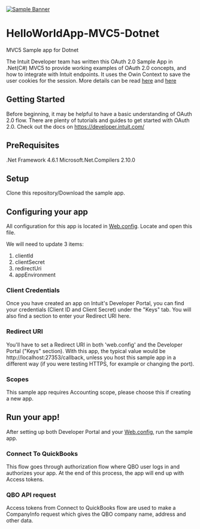 [![Sample Banner](views/Sample.png)][ss1]

# HelloWorldApp-MVC5-Dotnet
MVC5 Sample app for Dotnet

The Intuit Developer team has written this OAuth 2.0 Sample App in .Net(C#) MVC5 to provide working examples of OAuth 2.0 concepts, and how to integrate with Intuit endpoints. It uses the Owin Context to save the user cookies for the session.
More details can be read [here](https://www.asp.net/aspnet/overview/owin-and-katana) and [here](https://brockallen.com/2013/10/24/a-primer-on-owin-cookie-authentication-middleware-for-the-asp-net-developer/)


## Getting Started
Before beginning, it may be helpful to have a basic understanding of OAuth 2.0 flow. There are plenty of tutorials and guides to get started with OAuth 2.0. Check out the docs on https://developer.intuit.com/

## PreRequisites
.Net Framework 4.6.1
Microsoft.Net.Compilers 2.10.0

## Setup
Clone this repository/Download the sample app.

## Configuring your app
All configuration for this app is located in [Web.config](https://github.com/IntuitDeveloper/HelloWorldApp-MVC5-Dotnet/blob/master/MvcCodeFlowClientManual/Web.config). Locate and open this file.

We will need to update 3 items:
1. clientId
2. clientSecret
3. redirectUri
4. appEnvironment

### Client Credentials
Once you have created an app on Intuit's Developer Portal, you can find your credentials (Client ID and Client Secret) under the "Keys" tab. You will also find a section to enter your Redirect URI here.

### Redirect URI
You'll have to set a Redirect URI in both 'web.config' and the Developer Portal ("Keys" section). With this app, the typical value would be http://localhost:27353/callback, unless you host this sample app in a different way (if you were testing HTTPS, for example or changing the port).

### Scopes
This sample app requires Accounting scope, please choose this if creating a new app.

## Run your app!
After setting up both Developer Portal and your [Web.config](https://github.com/IntuitDeveloper/HelloWorldApp-MVC5-Dotnet/blob/master/MvcCodeFlowClientManual/Web.config), run the sample app. 

### Connect To QuickBooks 
This flow goes through authorization flow where QBO user logs in and authorizes your app. At the end of this process, the app will end up with Access tokens.

### QBO API request
Access tokens from Connect to QuickBooks flow are used to make a CompanyInfo request which gives the QBO company name, address and other data.


[ss1]: https://help.developer.intuit.com/s/samplefeedback?cid=9010&repoName=HelloWorldApp-MVC5-Dotnet
